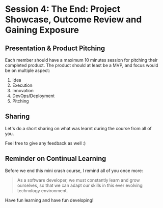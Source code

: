 # Session 4: The End: Project Showcase, Outcome Review and Gaining Exposure

## Presentation & Product Pitching

Each member should have a maximum 10 minutes session for pitching their completed product. The product should at least be a MVP, and focus would be on multiple aspect:

1. Idea
2. Execution
3. Innovation
4. DevOps/Deployment
5. Pitching

## Sharing

Let's do a short sharing on what was learnt during the course from all of you.

Feel free to give any feedback as well :)

## Reminder on Continual Learning

Before we end this mini crash course, I remind all of you once more:

> As a software developer, we must constantly learn and grow ourselves, so that we can adapt our skills in this ever evolving technology environment.

Have fun learning and have fun developing!
